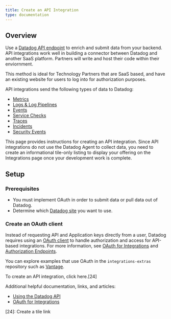 ```yaml
---
title: Create an API Integration
type: documentation
---
```


## Overview

Use a [Datadog API endpoint][1] to enrich and submit data from your backend. API integrations work well in building a connector between Datadog and another SaaS platform. Partners will write and host their code within their enviornment.

 This method is ideal for Technology Partners that are SaaS based, and have an existing website for users to log into for authorization purposes.

API integrations send the following types of data to Datadog:

- [Metrics][2]
- [Logs & Log Pipelines][3]
- [Events][4]
- [Service Checks][5]
- [Traces][6]
- [Incidents][7]
- [Security Events][8]

This page provides instructions for creating an API integration.  Since API integrations do not use the Datadog Agent to collect data, you need to create an informational tile-only listing to display your offering on the Integrations page once your development work is complete.
## Setup

### Prerequisites

- You must implement OAuth in order to submit data or pull data out of Datadog. 
- Determine which [Datadog site][12] you want to use.

### Create an OAuth client
Instead of requesting API and Application keys directly from a user, Datadog requires using an [OAuth client][14] to handle authorization and access for API-based integrations. For more information, see [OAuth for Integrations][15] and [Authorization Endpoints][16]. 

You can explore examples that use OAuth in the `integrations-extras` repository such as [Vantage][17].

To create an API integration, click here.[24]

Additional helpful documentation, links, and articles:

- [Using the Datadog API][1]
- [OAuth for Integrations][14]

[1]: https://docs.datadoghq.com/api/latest/using-the-api/
[2]: https://docs.datadoghq.com/api/latest/metrics/
[3]: https://docs.datadoghq.com/logs/faq/partner_log_integration/
[4]: https://docs.datadoghq.com/api/latest/events/
[5]: https://docs.datadoghq.com/api/latest/service-checks/
[6]: https://docs.datadoghq.com/tracing/guide/send_traces_to_agent_by_api/
[7]: https://docs.datadoghq.com/api/latest/incidents/
[8]: https://docs.datadoghq.com/api/latest/security-monitoring/
[9]: https://docs.datadoghq.com/developers/#creating-your-own-solution
[10]: https://docs.datadoghq.com/account_management/api-app-keys/#api-keys
[11]: https://docs.datadoghq.com/account_management/api-app-keys/#application-keys
[12]: https://docs.datadoghq.com/getting_started/site
[13]: https://docs.datadoghq.com/account_management/api-app-keys/
[14]: https://docs.datadoghq.com/developers/authorization/
[15]: https://docs.datadoghq.com/developers/integrations/oauth_for_integrations/
[16]: https://docs.datadoghq.com/developers/authorization/oauth2_endpoints/
[17]: https://github.com/DataDog/integrations-extras/tree/master/vantage
[18]: https://www.python.org/downloads/
[19]: https://pypi.org/project/datadog-checks-dev/
[20]: https://docs.datadoghq.com/developers/integrations/check_references/#manifest-file
[21]: https://github.com/DataDog/integrations-extras/
[22]: https://app.datadoghq.com/integrations
[23]: /developers/integrations/python
[24]: Create a tile link
